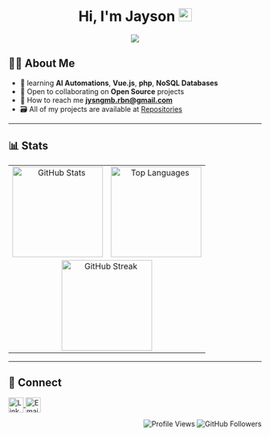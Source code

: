 <div align="center">

# Hi, I'm Jayson <img src="https://media.giphy.com/media/hvRJCLFzcasrR4ia7z/giphy.gif" width="26">

<p align="center">
<img src="https://img.shields.io/badge/Coffee-Fueled-%2332a852?style=flat-square&logo=buy-me-a-coffee&logoColor=white">
<p>
</div>

## 🙋‍♂️ About Me

- 🌱 learning **AI Automations**, **Vue.js**, **php**, **NoSQL Databases**
- 🤝 Open to collaborating on **Open Source** projects  
- 📧 How to reach me **jysngmb.rbn@gmail.com**
- 🗃️ All of my projects are available at [Repositories](https://github.com/jayror0?tab=repositories)

---

## 📊 Stats

<table align="center" width="100%">
  <tr>
    <td align="center">
      <img src="https://github-readme-stats.vercel.app/api?username=jayror0&show_icons=true&theme=vue-dark" alt="GitHub Stats" height="180">
    </td>
    <td align="center">
      <img src="https://github-readme-stats.vercel.app/api/top-langs/?username=jayror0&layout=compact&theme=vue-dark" alt="Top Languages" height="180">
    </td>
  </tr>
  <tr>
    <td align="center" colspan="2">
      <img src="https://streak-stats.demolab.com?user=jayror0&theme=default" alt="GitHub Streak" height="180">
    </td>
  </tr>
</table>

---

## 🤝 Connect

<p align="left">
  <a href="https://www.linkedin.com/in/jayro-gomba-8a7056365/" target="_blank">
    <img align="center" src="https://cdn.jsdelivr.net/gh/devicons/devicon/icons/linkedin/linkedin-original.svg" alt="LinkedIn" height="30" width="30" border="0" />
  </a>
  <a href="mailto:jysngoomba.rbn@gmail.com" target="_blank">
    <img align="center" src="https://cdn.jsdelivr.net/gh/devicons/devicon/icons/google/google-original.svg" alt="Email" height="30" width="30" border="0" />
  </a>
</p>

<p align="right"> 
  <img src="https://komarev.com/ghpvc/?username=jayror0" alt="Profile Views"/> 
  <img src="https://img.shields.io/github/followers/jayror0?label=Follow&style=social" alt="GitHub Followers"/> 
</p>
